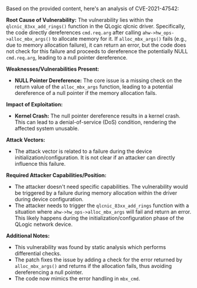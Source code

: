 Based on the provided content, here's an analysis of CVE-2021-47542:

**Root Cause of Vulnerability:**
The vulnerability lies within the `qlcnic_83xx_add_rings()` function in the QLogic qlcnic driver. Specifically, the code directly dereferences `cmd.req.arg` after calling `ahw->hw_ops->alloc_mbx_args()` to allocate memory for it. If `alloc_mbx_args()` fails (e.g., due to memory allocation failure), it can return an error, but the code does not check for this failure and proceeds to dereference the potentially NULL `cmd.req.arg`, leading to a null pointer dereference.

**Weaknesses/Vulnerabilities Present:**
- **NULL Pointer Dereference:** The core issue is a missing check on the return value of the `alloc_mbx_args` function, leading to a potential dereference of a null pointer if the memory allocation fails.

**Impact of Exploitation:**
- **Kernel Crash:** The null pointer dereference results in a kernel crash. This can lead to a denial-of-service (DoS) condition, rendering the affected system unusable.

**Attack Vectors:**
- The attack vector is related to a failure during the device initialization/configuration. It is not clear if an attacker can directly influence this failure.

**Required Attacker Capabilities/Position:**
- The attacker doesn't need specific capabilities. The vulnerability would be triggered by a failure during memory allocation within the driver during device configuration.
- The attacker needs to trigger the `qlcnic_83xx_add_rings` function with a situation where `ahw->hw_ops->alloc_mbx_args` will fail and return an error. This likely happens during the initialization/configuration phase of the QLogic network device.

**Additional Notes:**
- This vulnerability was found by static analysis which performs differential checks.
- The patch fixes the issue by adding a check for the error returned by `alloc_mbx_args()` and returns if the allocation fails, thus avoiding dereferencing a null pointer.
- The code now mimics the error handling in `mbx_cmd`.